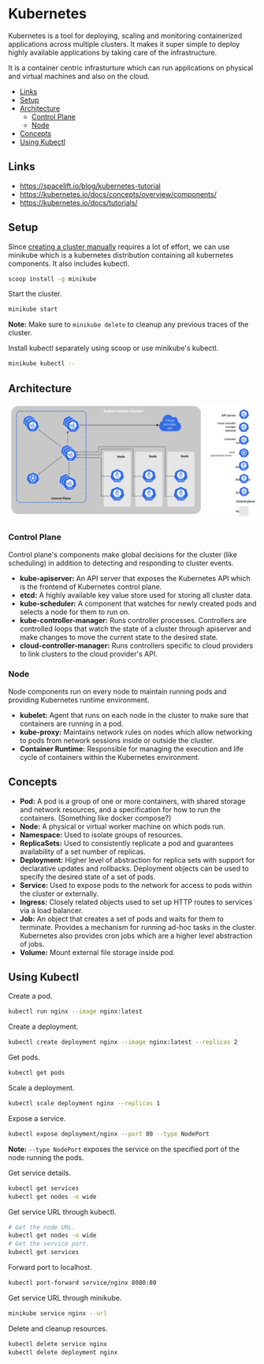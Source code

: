 # Kubernetes

Kubernetes is a tool for deploying, scaling and monitoring containerized applications across multiple clusters. It makes it super simple to deploy highly available applications by taking care of the infrastructure.

It is a container centric infrasturture which can run applications on physical and virtual machines and also on the cloud.

- [Links](#links)
- [Setup](#setup)
- [Architecture](#architecture)
  - [Control Plane](#control-plane)
  - [Node](#node)
- [Concepts](#concepts)
- [Using Kubectl](#using-kubectl)

## Links

- <https://spacelift.io/blog/kubernetes-tutorial>
- <https://kubernetes.io/docs/concepts/overview/components/>
- <https://kubernetes.io/docs/tutorials/>

## Setup

Since [creating a cluster manually](https://kubernetes.io/docs/setup/production-environment/tools/kubeadm/create-cluster-kubeadm/) requires a lot of effort, we can use minikube which is a kubernetes distribution containing all kubernetes components. It also includes kubectl.

```sh
scoop install -g minikube
```

Start the cluster.

```sh
minikube start
```

**Note:** Make sure to `minikube delete` to cleanup any previous traces of the cluster.

Install kubectl separately using scoop or use minikube's kubectl.

```sh
minikube kubectl --
```

## Architecture

![Kubernetes Components](./components-of-kubernetes.svg)

### Control Plane

Control plane's components make global decisions for the cluster (like scheduling) in addition to detecting and responding to cluster events.

- **kube-apiserver:** An API server that exposes the Kubernetes API which is the frontend of Kubernetes control plane.
- **etcd:** A highly available key value store used for storing all cluster data.
- **kube-scheduler:** A component that watches for newly created pods and selects a node for them to run on.
- **kube-controller-manager:** Runs controller processes. Controllers are controlled loops that watch the state of a cluster through apiserver and make changes to move the current state to the desired state.
- **cloud-controller-manager:** Runs controllers specific to cloud providers to link clusters to the cloud provider's API.

### Node

Node components run on every node to maintain running pods and providing Kubernetes runtime environment.

- **kubelet:** Agent that runs on each node in the cluster to make sure that containers are running in a pod.
- **kube-proxy:** Maintains network rules on nodes which allow networking to pods from network sessions inside or outside the cluster.
- **Container Runtime:** Responsible for managing the execution and life cycle of containers within the Kubernetes environment.

## Concepts

- **Pod:** A pod is a group of one or more containers, with shared storage and network resources, and a specification for how to run the containers. (Something like docker compose?)
- **Node:** A physical or virtual worker machine on which pods run.
- **Namespace:** Used to isolate groups of resources.
- **ReplicaSets:** Used to consistently replicate a pod and guarantees availability of a set number of replicas.
- **Deployment:** Higher level of abstraction for replica sets with support for declarative updates and rollbacks. Deployment objects can be used to specify the desired state of a set of pods.
- **Service:** Used to expose pods to the network for access to pods within the cluster or externally.
- **Ingress:** Closely related objects used to set up HTTP routes to services via a load balancer.
- **Job:** An object that creates a set of pods and waits for them to terminate. Provides a mechanism for running ad-hoc tasks in the cluster. Kubernetes also provides cron jobs which are a higher level abstraction of jobs.
- **Volume:** Mount external file storage inside pod.

## Using Kubectl

Create a pod.

```sh
kubectl run nginx --image nginx:latest
```

Create a deployment.

```sh
kubectl create deployment nginx --image nginx:latest --replicas 2
```

Get pods.

```sh
kubectl get pods
```

Scale a deployment.

```sh
kubectl scale deployment nginx --replicas 1
```

Expose a service.

```sh
kubectl expose deployment/nginx --port 80 --type NodePort
```

**Note:** `--type NodePort` exposes the service on the specified port of the node running the pods.

Get service details.

```sh
kubectl get services
kubectl get nodes -o wide
```

Get service URL through kubectl.

```sh
# Get the node URL.
kubectl get nodes -o wide
# Get the service port.
kubectl get services
```

Forward port to localhost.

```sh
kubectl port-forward service/nginx 8080:80
```

Get service URL through minikube.

```sh
minikube service nginx --url
```

Delete and cleanup resources.

```sh
kubectl delete service nginx
kubectl delete deployment nginx
```
